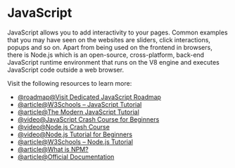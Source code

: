 # JavaScript

JavaScript allows you to add interactivity to your pages. Common examples that you may have seen on the websites are sliders, click interactions, popups and so on. Apart from being used on the frontend in browsers, there is Node.js which is an open-source, cross-platform, back-end JavaScript runtime environment that runs on the V8 engine and executes JavaScript code outside a web browser.

Visit the following resources to learn more:

- [@roadmap@Visit Dedicated JavaScript Roadmap](/javascript)
- [@article@W3Schools – JavaScript Tutorial](https://www.w3schools.com/js/)
- [@article@The Modern JavaScript Tutorial](https://javascript.info/)
- [@video@JavaScript Crash Course for Beginners](https://youtu.be/hdI2bqOjy3c)
- [@video@Node.js Crash Course](https://www.youtube.com/watch?v=fBNz5xF-Kx4)
- [@video@Node.js Tutorial for Beginners](https://www.youtube.com/watch?v=TlB_eWDSMt4)
- [@article@W3Schools – Node.js Tutorial](https://www.w3schools.com/nodejs/)
- [@article@What is NPM?](https://www.w3schools.com/nodejs/nodejs_npm.asp)
- [@article@Official Documentation](https://nodejs.org/en/learn/getting-started/introduction-to-nodejs)
